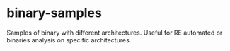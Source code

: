 binary-samples
==============

Samples of binary with different architectures. Useful for RE automated or binaries analysis on specific architectures.
